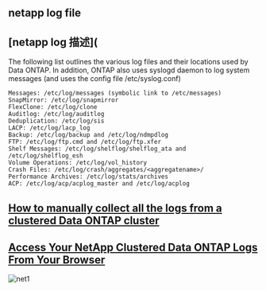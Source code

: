 ## netapp log file

## [netapp log 描述](

The following list outlines the various log files and their locations used by Data ONTAP. In addition, ONTAP also uses syslogd daemon to log system messages (and uses the config file /etc/syslog.conf)

```
Messages: /etc/log/messages (symbolic link to /etc/messages)  
SnapMirror: /etc/log/snapmirror  
FlexClone: /etc/log/clone  
Auditlog: /etc/log/auditlog  
Deduplication: /etc/log/sis  
LACP: /etc/log/lacp_log  
Backup: /etc/log/backup and /etc/log/ndmpdlog  
FTP: /etc/log/ftp.cmd and /etc/log/ftp.xfer  
Shelf Messages: /etc/log/shelflog/shelflog_ata and /etc/log/shelflog_esh  
Volume Operations: /etc/log/vol_history  
Crash Files: /etc/log/crash/aggregates/<aggregatename>/  
Performance Archives: /etc/log/stats/archives  
ACP: /etc/log/acp/acplog_master and /etc/log/acplog  
```

## [How to manually collect all the logs from a clustered Data ONTAP cluster](https://kb.netapp.com/support/index?page=content&id=1012523)

## [Access Your NetApp Clustered Data ONTAP Logs From Your Browser](https://erailine.com/2014/11/07/access-your-netapp-clustered-data-ontap-logs-from-your-browser/)

![net1](https://erailine.files.wordpress.com/2014/11/screen-shot-2014-11-07-at-10-55-14-pm.png?w=1008)
